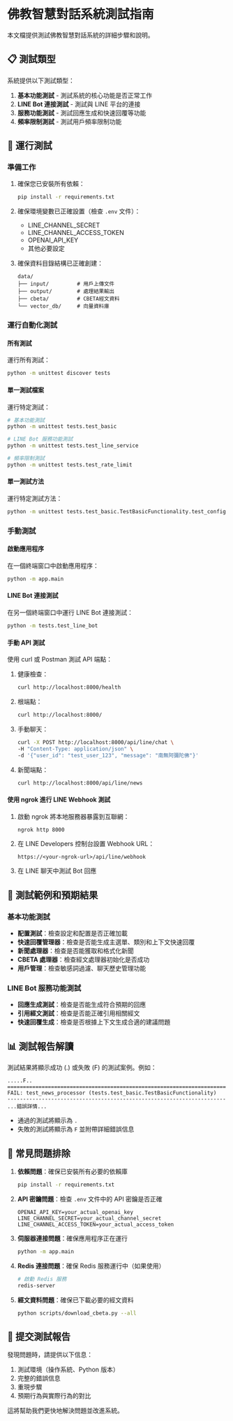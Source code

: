 # 佛教智慧對話系統測試指南

本文檔提供測試佛教智慧對話系統的詳細步驟和說明。

## 📋 測試類型

系統提供以下測試類型：

1. **基本功能測試** - 測試系統的核心功能是否正常工作
2. **LINE Bot 連接測試** - 測試與 LINE 平台的連接
3. **服務功能測試** - 測試回應生成和快速回覆等功能
4. **頻率限制測試** - 測試用戶頻率限制功能

## 🚀 運行測試

### 準備工作

1. 確保您已安裝所有依賴：
   ```bash
   pip install -r requirements.txt
   ```

2. 確保環境變數已正確設置（檢查 `.env` 文件）：
   - LINE_CHANNEL_SECRET
   - LINE_CHANNEL_ACCESS_TOKEN
   - OPENAI_API_KEY
   - 其他必要設定

3. 確保資料目錄結構已正確創建：
   ```
   data/
   ├── input/         # 用戶上傳文件
   ├── output/        # 處理結果輸出
   ├── cbeta/         # CBETA經文資料
   └── vector_db/     # 向量資料庫
   ```

### 運行自動化測試

#### 所有測試

運行所有測試：

```bash
python -m unittest discover tests
```

#### 單一測試檔案

運行特定測試：

```bash
# 基本功能測試
python -m unittest tests.test_basic

# LINE Bot 服務功能測試
python -m unittest tests.test_line_service

# 頻率限制測試
python -m unittest tests.test_rate_limit
```

#### 單一測試方法

運行特定測試方法：

```bash
python -m unittest tests.test_basic.TestBasicFunctionality.test_config
```

### 手動測試

#### 啟動應用程序

在一個終端窗口中啟動應用程序：

```bash
python -m app.main
```

#### LINE Bot 連接測試

在另一個終端窗口中運行 LINE Bot 連接測試：

```bash
python -m tests.test_line_bot
```

#### 手動 API 測試

使用 curl 或 Postman 測試 API 端點：

1. 健康檢查：
   ```bash
   curl http://localhost:8000/health
   ```

2. 根端點：
   ```bash
   curl http://localhost:8000/
   ```

3. 手動聊天：
   ```bash
   curl -X POST http://localhost:8000/api/line/chat \
   -H "Content-Type: application/json" \
   -d '{"user_id": "test_user_123", "message": "南無阿彌陀佛"}'
   ```

4. 新聞端點：
   ```bash
   curl http://localhost:8000/api/line/news
   ```

#### 使用 ngrok 進行 LINE Webhook 測試

1. 啟動 ngrok 將本地服務器暴露到互聯網：
   ```bash
   ngrok http 8000
   ```

2. 在 LINE Developers 控制台設置 Webhook URL：
   ```
   https://<your-ngrok-url>/api/line/webhook
   ```

3. 在 LINE 聊天中測試 Bot 回應

## 🧪 測試範例和預期結果

### 基本功能測試

- **配置測試**：檢查設定和配置是否正確加載
- **快速回覆管理器**：檢查是否能生成主選單、類別和上下文快速回覆
- **新聞處理器**：檢查是否能獲取和格式化新聞
- **CBETA 處理器**：檢查經文處理器初始化是否成功
- **用戶管理**：檢查敏感詞過濾、聊天歷史管理功能

### LINE Bot 服務功能測試

- **回應生成測試**：檢查是否能生成符合預期的回應
- **引用經文測試**：檢查是否能正確引用相關經文
- **快速回覆生成**：檢查是否根據上下文生成合適的建議問題

## 📊 測試報告解讀

測試結果將顯示成功 (.) 或失敗 (F) 的測試案例。例如：

```
.....F..
======================================================================
FAIL: test_news_processor (tests.test_basic.TestBasicFunctionality)
----------------------------------------------------------------------
...錯誤詳情...
```

- 通過的測試將顯示為 `.`
- 失敗的測試將顯示為 `F` 並附帶詳細錯誤信息

## 🔧 常見問題排除

1. **依賴問題**：確保已安裝所有必要的依賴庫
   ```bash
   pip install -r requirements.txt
   ```

2. **API 密鑰問題**：檢查 `.env` 文件中的 API 密鑰是否正確
   ```
   OPENAI_API_KEY=your_actual_openai_key
   LINE_CHANNEL_SECRET=your_actual_channel_secret
   LINE_CHANNEL_ACCESS_TOKEN=your_actual_access_token
   ```

3. **伺服器連接問題**：確保應用程序正在運行
   ```bash
   python -m app.main
   ```

4. **Redis 連接問題**：確保 Redis 服務運行中（如果使用）
   ```bash
   # 啟動 Redis 服務
   redis-server
   ```

5. **經文資料問題**：確保已下載必要的經文資料
   ```bash
   python scripts/download_cbeta.py --all
   ```

## 📝 提交測試報告

發現問題時，請提供以下信息：

1. 測試環境（操作系統、Python 版本）
2. 完整的錯誤信息
3. 重現步驟
4. 預期行為與實際行為的對比

這將幫助我們更快地解決問題並改進系統。 